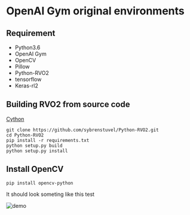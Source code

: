 # OpenAI Gym original environments

## Requirement 
- Python3.6
- OpenAI Gym
- OpenCV
- Pillow
- Python-RVO2
- tensorflow
- Keras-rl2

## Building RVO2 from source code
[Cython](http://cython.org/)
```
git clone https://github.com/sybrenstuvel/Python-RVO2.git
cd Python-RVO2
pip install -r requirements.txt
python setup.py build
python setup.py install
```
## Install OpenCV

```
pip install opencv-python
```

It should look someting like this test

![demo](https://github.com/tsuchiya-i/SS2D/blob/main/navigation_sample.gif)


